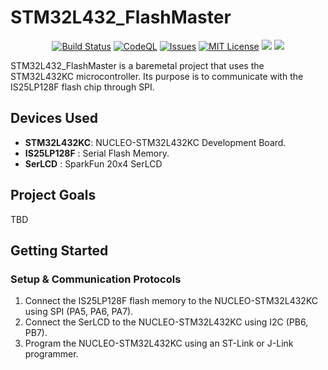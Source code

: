 # STM32L432_FlashMaster

<p align="center">
    <a href="https://github.com/imahjoub/STM32L432_FlashMaster/actions">
        <img src="https://github.com/imahjoub/STM32L432_FlashMaster/actions/workflows/STM32L432_FlashMaster.yml/badge.svg" alt="Build Status"></a>    
    <a href="https://github.com/imahjoub/STM32L432_FlashMaster/actions/workflows/STM32L432_FlashMaster_CodeQl.yml">
        <img src="https://github.com/imahjoub/STM32L432_FlashMaster/actions/workflows/STM32L432_FlashMaster_CodeQl.yml/badge.svg" alt="CodeQL"></a>
    <a href="https://github.com/imahjoub/STM32L432_FlashMaster/issues">
        <img src="https://custom-icon-badges.herokuapp.com/github/issues-raw/imahjoub/STM32L432_FlashMaster?logo=github" alt="Issues" /></a>
    <a href="https://github.com/imahjoub/STM32L432_FlashMaster/blob/main/LICENSE">
        <img src="https://img.shields.io/badge/License-MIT-yellow.svg" alt="MIT License"></a>
    <a href="https://github.com/imahjoub/STM32L432_FlashMaster" alt="GitHub code size in bytes">
        <img src="https://img.shields.io/github/languages/code-size/imahjoub/STM32L432_FlashMaster" /></a>
    <a href="https://github.com/imahjoub/STM32L432_FlashMaster" alt="Activity">
        <img src="https://img.shields.io/github/commit-activity/y/imahjoub/STM32L432_FlashMaster" /></a>
</p>

STM32L432_FlashMaster is a baremetal project that uses the STM32L432KC microcontroller. Its purpose is to communicate with the IS25LP128F flash chip through SPI.

## Devices Used

- **STM32L432KC**: NUCLEO-STM32L432KC Development Board.
- **IS25LP128F** : Serial Flash Memory.
- **SerLCD**     : SparkFun 20x4 SerLCD

## Project Goals
TBD

## Getting Started

### Setup & Communication Protocols

1. Connect the IS25LP128F flash memory to the NUCLEO-STM32L432KC using SPI (PA5, PA6, PA7).
2. Connect the SerLCD to the NUCLEO-STM32L432KC using I2C (PB6, PB7).
3. Program the NUCLEO-STM32L432KC using an ST-Link or J-Link programmer.



